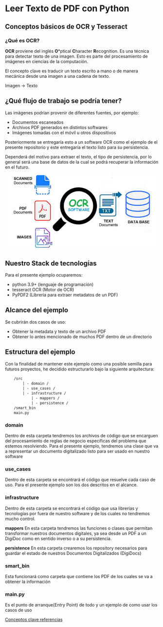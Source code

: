 # Leer Texto de PDF con Python

## Conceptos básicos de OCR y Tesseract

### ¿Qué es OCR?

**OCR** proviene del inglés **O***ptical **C**haracter **R**ecognition.
Es una técnica para detectar texto de una imagen. Esto es parte del procesamiento
de imágenes en ciencias de la computación.

El concepto clave es traducir un texto escrito a mano o de manera mecánica desde
una imagen a una cadena de texto. 

Imagen -> Texto

## ¿Qué flujo de trabajo se podría tener?

Las imágenes podrían provenir de diferentes fuentes, por ejemplo:
- Documentos escaneados
- Archivos PDF generados en distintos softwares
- Imágenes tomadas con el móvil u otros dispositivos

Posteriormente se entregaría esto a un software OCR como el ejemplo de el presente
repositorio y este entregaría el texto listo para su persistencia. 

Dependerá del motivo para extraer el texto, el tipo de persistencia, por lo general
será una base de datos de la cual se podrá recuperar la información en el futuro.

![OCR_flow!](readme_files/OCR_flow.jpeg "OCR_flow")

## Nuestro Stack de tecnologías

Para el presente ejemplo ocuparemos:
- python 3.9+ (lenguaje de programación)
- tesseract OCR (Motor de OCR)
- PyPDF2 (Librería para extraer metadatos de un PDF)

## Alcance del ejemplo
Se cubrirán dos casos de uso:
- Obtener la metadata y texto de un archivo PDF
- Obtener lo antes mencionado de muchos PDF dentro de un directorio

## Estructura del ejemplo
Con la finalidad de mantener este ejemplo como una posible semilla para
futuros proyectos, he decidido estructurarlo bajo la siguiente arquitectura:

```
    /src
        | - domain /
        | - use_cases /
        | - infrastructure /
            | - mappers /
            | - persistence /
    /smart_bin
    main.py
```
### domain
Dentro de esta carpeta tendremos los archivos de código que se encarguen
del procesamiento de reglas de negocio específicas del problema que estemos
resolviendo. 
Para el presente ejemplo, tendremos una clase que va a representar un 
documento digitalizado listo para ser usado en nuestro software

### use_cases
Dentro de esta carpeta se encontrará el código que resuelve cada caso de uso.
Para el presente ejemplo son los dos descritos en el alcance.

### infrastructure
Dentro de esta carpeta se encontrará el código que usa librerías y tecnologías
por fuera de nuestro software y de los cuales no tendremos mucho control.

**mappers**
En esta carpeta tendremos las funciones o clases que permitan transformar nuestros
documentos digitales, ya sea desde un PDF a un DigiDoc como en sentido inverso o 
a su persistencia.

**persistence**
En esta carpeta crearemos los repository necesarios para guardar el estado de nuestros
Documentos Digitalizados (DigiDocs)

### smart_bin
Esta funcionará como carpeta que contiene los PDF de los cuales se va a obtener la información

### main.py
Es el punto de arranque(Entry Point) de todo y un ejemplo de como usar los casos de uso 


[Conceptos clave referencias](https://nanonets.com/blog/ocr-with-tesseract/#:~:text=Pytesseract%20or%20Python%2Dtesseract%20is,image%20to%20text%20use%20cases.)
    
